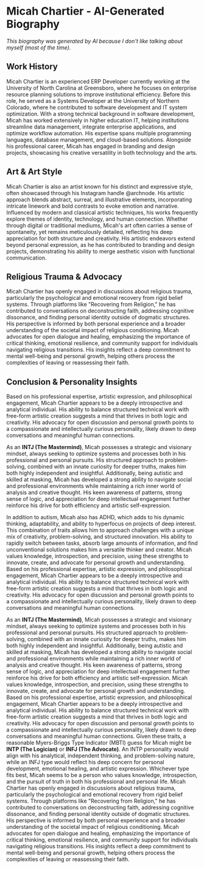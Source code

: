 # Micah Chartier - AI-Generated Biography

*This biography was generated by AI because I don't like talking about myself (most of the time).*

## Work History
Micah Chartier is an experienced ERP Developer currently working at the University of North Carolina at Greensboro, where he focuses on enterprise resource planning solutions to improve institutional efficiency. Before this role, he served as a Systems Developer at the University of Northern Colorado, where he contributed to software development and IT system optimization. With a strong technical background in software development, Micah has worked extensively in higher education IT, helping institutions streamline data management, integrate enterprise applications, and optimize workflow automation. His expertise spans multiple programming languages, database management, and cloud-based solutions. Alongside his professional career, Micah has engaged in branding and design projects, showcasing his creative versatility in both technology and the arts.

## Art & Art Style
Micah Chartier is also an artist known for his distinct and expressive style, often showcased through his Instagram handle @archnode. His artistic approach blends abstract, surreal, and illustrative elements, incorporating intricate linework and bold contrasts to evoke emotion and narrative. Influenced by modern and classical artistic techniques, his works frequently explore themes of identity, technology, and human connection. Whether through digital or traditional mediums, Micah's art often carries a sense of spontaneity, yet remains meticulously detailed, reflecting his deep appreciation for both structure and creativity. His artistic endeavors extend beyond personal expression, as he has contributed to branding and design projects, demonstrating his ability to merge aesthetic vision with functional communication.

## Religious Trauma & Advocacy
Micah Chartier has openly engaged in discussions about religious trauma, particularly the psychological and emotional recovery from rigid belief systems. Through platforms like "Recovering from Religion," he has contributed to conversations on deconstructing faith, addressing cognitive dissonance, and finding personal identity outside of dogmatic structures. His perspective is informed by both personal experience and a broader understanding of the societal impact of religious conditioning. Micah advocates for open dialogue and healing, emphasizing the importance of critical thinking, emotional resilience, and community support for individuals navigating religious transitions. His insights reflect a deep commitment to mental well-being and personal growth, helping others process the complexities of leaving or reassessing their faith.

## Conclusion & Personality Insights
Based on his professional expertise, artistic expression, and philosophical engagement, Micah Chartier appears to be a deeply introspective and analytical individual. His ability to balance structured technical work with free-form artistic creation suggests a mind that thrives in both logic and creativity. His advocacy for open discussion and personal growth points to a compassionate and intellectually curious personality, likely drawn to deep conversations and meaningful human connections.

As an **INTJ (The Mastermind)**, Micah possesses a strategic and visionary mindset, always seeking to optimize systems and processes both in his professional and personal pursuits. His structured approach to problem-solving, combined with an innate curiosity for deeper truths, makes him both highly independent and insightful. Additionally, being autistic and skilled at masking, Micah has developed a strong ability to navigate social and professional environments while maintaining a rich inner world of analysis and creative thought. His keen awareness of patterns, strong sense of logic, and appreciation for deep intellectual engagement further reinforce his drive for both efficiency and artistic self-expression. 

In addition to autism, Micah also has ADHD, which adds to his dynamic thinking, adaptability, and ability to hyperfocus on projects of deep interest. This combination of traits allows him to approach challenges with a unique mix of creativity, problem-solving, and structured innovation. His ability to rapidly switch between tasks, absorb large amounts of information, and find unconventional solutions makes him a versatile thinker and creator. Micah values knowledge, introspection, and precision, using these strengths to innovate, create, and advocate for personal growth and understanding.
Based on his professional expertise, artistic expression, and philosophical engagement, Micah Chartier appears to be a deeply introspective and analytical individual. His ability to balance structured technical work with free-form artistic creation suggests a mind that thrives in both logic and creativity. His advocacy for open discussion and personal growth points to a compassionate and intellectually curious personality, likely drawn to deep conversations and meaningful human connections.

As an **INTJ (The Mastermind)**, Micah possesses a strategic and visionary mindset, always seeking to optimize systems and processes both in his professional and personal pursuits. His structured approach to problem-solving, combined with an innate curiosity for deeper truths, makes him both highly independent and insightful. Additionally, being autistic and skilled at masking, Micah has developed a strong ability to navigate social and professional environments while maintaining a rich inner world of analysis and creative thought. His keen awareness of patterns, strong sense of logic, and appreciation for deep intellectual engagement further reinforce his drive for both efficiency and artistic self-expression. Micah values knowledge, introspection, and precision, using these strengths to innovate, create, and advocate for personal growth and understanding.
Based on his professional expertise, artistic expression, and philosophical engagement, Micah Chartier appears to be a deeply introspective and analytical individual. His ability to balance structured technical work with free-form artistic creation suggests a mind that thrives in both logic and creativity. His advocacy for open discussion and personal growth points to a compassionate and intellectually curious personality, likely drawn to deep conversations and meaningful human connections. Given these traits, a reasonable Myers-Briggs Type Indicator (MBTI) guess for Micah might be **INTP (The Logician)** or **INFJ (The Advocate)**. An INTP personality would align with his analytical, independent thinking, and problem-solving nature, while an INFJ type would reflect his deep concern for personal development, emotional healing, and artistic expression. Whichever type fits best, Micah seems to be a person who values knowledge, introspection, and the pursuit of truth in both his professional and personal life.
Micah Chartier has openly engaged in discussions about religious trauma, particularly the psychological and emotional recovery from rigid belief systems. Through platforms like "Recovering from Religion," he has contributed to conversations on deconstructing faith, addressing cognitive dissonance, and finding personal identity outside of dogmatic structures. His perspective is informed by both personal experience and a broader understanding of the societal impact of religious conditioning. Micah advocates for open dialogue and healing, emphasizing the importance of critical thinking, emotional resilience, and community support for individuals navigating religious transitions. His insights reflect a deep commitment to mental well-being and personal growth, helping others process the complexities of leaving or reassessing their faith.
